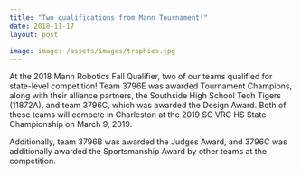 ```yaml
---
title: "Two qualifications from Mann Tournament!"
date: 2018-11-17
layout: post

image: image: /assets/images/trophies.jpg
---
```


At the 2018 Mann Robotics Fall Qualifier, two of our teams qualified for state-level competition! Team 3796E was awarded Tournament Champions, along with their alliance partners, the Southside High School Tech Tigers (11872A), and team 3796C, which was awarded the Design Award. Both of these teams will compete in Charleston at the 2019 SC VRC HS State Championship on March 9, 2019.

Additionally, team 3796B was awarded the Judges Award, and 3796C was additionally awarded the Sportsmanship Award by other teams at the competition.
